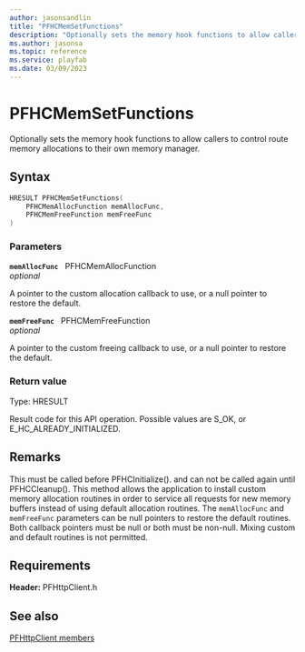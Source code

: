 ```yaml
---
author: jasonsandlin
title: "PFHCMemSetFunctions"
description: "Optionally sets the memory hook functions to allow callers to control route memory allocations to their own memory manager."
ms.author: jasonsa
ms.topic: reference
ms.service: playfab
ms.date: 03/09/2023
---
```


# PFHCMemSetFunctions  

Optionally sets the memory hook functions to allow callers to control route memory allocations to their own memory manager.  

## Syntax  
  
```cpp
HRESULT PFHCMemSetFunctions(  
    PFHCMemAllocFunction memAllocFunc,  
    PFHCMemFreeFunction memFreeFunc  
)  
```  
  
### Parameters  
  
**`memAllocFunc`** &nbsp; PFHCMemAllocFunction  
*optional*  
  
A pointer to the custom allocation callback to use, or a null pointer to restore the default.  
  
**`memFreeFunc`** &nbsp; PFHCMemFreeFunction  
*optional*  
  
A pointer to the custom freeing callback to use, or a null pointer to restore the default.  
  
  
### Return value
Type: HRESULT
  
Result code for this API operation. Possible values are S_OK, or E_HC_ALREADY_INITIALIZED.
  
## Remarks  
  
This must be called before PFHCInitialize(). and can not be called again until PFHCCleanup(). This method allows the application to install custom memory allocation routines in order to service all requests for new memory buffers instead of using default allocation routines. The `memAllocFunc` and `memFreeFunc` parameters can be null pointers to restore the default routines. Both callback pointers must be null or both must be non-null. Mixing custom and default routines is not permitted.
  
## Requirements  
  
**Header:** PFHttpClient.h
  
## See also  
[PFHttpClient members](../pfhttpclient_members.md)  

  
  
